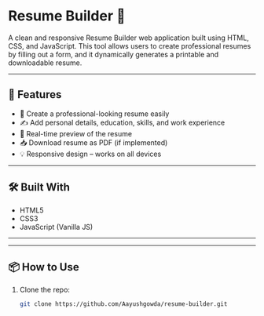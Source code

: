 # Resume Builder 💼

A clean and responsive Resume Builder web application built using HTML, CSS, and JavaScript. This tool allows users to create professional resumes by filling out a form, and it dynamically generates a printable and downloadable resume.

---

## 🚀 Features

- 📄 Create a professional-looking resume easily
- ✍ Add personal details, education, skills, and work experience
- 🧾 Real-time preview of the resume
- 📥 Download resume as PDF (if implemented)
- 💡 Responsive design – works on all devices

---

## 🛠 Built With

- HTML5
- CSS3
- JavaScript (Vanilla JS)

---

---

## 📦 How to Use

1. Clone the repo:
   ```bash
   git clone https://github.com/Aayushgowda/resume-builder.git 
